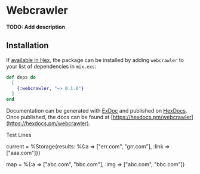 # Webcrawler

**TODO: Add description**

## Installation

If [available in Hex](https://hex.pm/docs/publish), the package can be installed
by adding `webcrawler` to your list of dependencies in `mix.exs`:

```elixir
def deps do
  [
    {:webcrawler, "~> 0.1.0"}
  ]
end
```

Documentation can be generated with [ExDoc](https://github.com/elixir-lang/ex_doc)
and published on [HexDocs](https://hexdocs.pm). Once published, the docs can
be found at [https://hexdocs.pm/webcrawler](https://hexdocs.pm/webcrawler).

Test Lines

current = %Storage{results: %{:a => ["err.com", "grr.com"], :link => ["aaa.com"]}}

map = %{:a => ["abc.com", "bbc.com"], :img => ["abc.com", "bbc.com"]}
